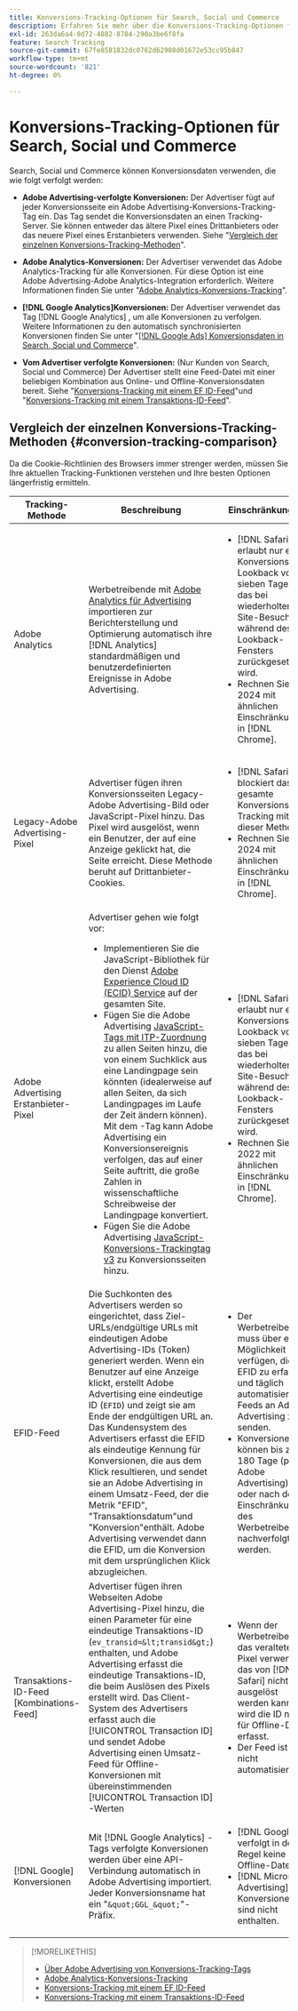 ```yaml
---
title: Konversions-Tracking-Optionen für Search, Social und Commerce
description: Erfahren Sie mehr über die Konversions-Tracking-Optionen für Search, Social und Commerce.
exl-id: 263da6a4-8d72-4882-8784-290a3be6f8fa
feature: Search Tracking
source-git-commit: 67fe8581832dc0762d62908d01672e53cc95b847
workflow-type: tm+mt
source-wordcount: '821'
ht-degree: 0%

---
```


# Konversions-Tracking-Optionen für Search, Social und Commerce

Search, Social und Commerce können Konversionsdaten verwenden, die wie folgt verfolgt werden:

* **Adobe Advertising-verfolgte Konversionen:** Der Advertiser fügt auf jeder Konversionsseite ein Adobe Advertising-Konversions-Tracking-Tag ein. Das Tag sendet die Konversionsdaten an einen Tracking-Server. Sie können entweder das ältere Pixel eines Drittanbieters oder das neuere Pixel eines Erstanbieters verwenden. Siehe &quot;[Vergleich der einzelnen Konversions-Tracking-Methoden](#conversion-tracking-comparison)&quot;.

* **Adobe Analytics-Konversionen:** Der Advertiser verwendet das Adobe Analytics-Tracking für alle Konversionen. Für diese Option ist eine Adobe Advertising-Adobe Analytics-Integration erforderlich. Weitere Informationen finden Sie unter &quot;[Adobe Analytics-Konversions-Tracking](conversion-tracking-analytics.md)&quot;.

* **[!DNL Google Analytics]Konversionen:** Der Advertiser verwendet das Tag [!DNL Google Analytics] , um alle Konversionen zu verfolgen. Weitere Informationen zu den automatisch synchronisierten Konversionen finden Sie unter &quot;[[!DNL Google Ads] Konversionsdaten in Search, Social und Commerce](/help/search-social-commerce/campaign-management/introduction/google-conversion-data.md)&quot;.

* **Vom Advertiser verfolgte Konversionen:** (Nur Kunden von Search, Social und Commerce) Der Advertiser stellt eine Feed-Datei mit einer beliebigen Kombination aus Online- und Offline-Konversionsdaten bereit. Siehe &quot;[Konversions-Tracking mit einem EF ID-Feed](feed-efid.md)&quot;und &quot;[Konversions-Tracking mit einem Transaktions-ID-Feed](feed-transaction-id.md)&quot;.

## Vergleich der einzelnen Konversions-Tracking-Methoden {#conversion-tracking-comparison}

Da die Cookie-Richtlinien des Browsers immer strenger werden, müssen Sie Ihre aktuellen Tracking-Funktionen verstehen und Ihre besten Optionen längerfristig ermitteln.

| Tracking-Methode | Beschreibung | Einschränkungen | Vorteile | Empfohlen? |
|----|----|----|----|----|
| Adobe Analytics | Werbetreibende mit [Adobe Analytics für Advertising](https://experienceleague.adobe.com/docs/advertising/integrations/analytics/overview.html) importieren zur Berichterstellung und Optimierung automatisch ihre [!DNL Analytics] standardmäßigen und benutzerdefinierten Ereignisse in Adobe Advertising. | <ul><li>[!DNL Safari] erlaubt nur ein Konversions-Lookback von sieben Tagen, das bei wiederholten Site-Besuchen während des Lookback-Fensters zurückgesetzt wird.</li><li> Rechnen Sie für 2024 mit ähnlichen Einschränkungen in [!DNL Chrome].</li></ul> | <ul><li>Nahtlose Integration mit [!DNL Analytics]</li> <li>Siehe Paid Search-Daten in [!DNL Analytics] Analysis Workspace</li><li>Vorteile außerhalb der gebührenpflichtigen Suche</li></ul> | Ja |
| Legacy-Adobe Advertising-Pixel | Advertiser fügen ihren Konversionsseiten Legacy-Adobe Advertising-Bild oder JavaScript-Pixel hinzu. Das Pixel wird ausgelöst, wenn ein Benutzer, der auf eine Anzeige geklickt hat, die Seite erreicht. Diese Methode beruht auf Drittanbieter-Cookies. | <ul><li>[!DNL Safari] blockiert das gesamte Konversions-Tracking mit dieser Methode.</li><li>Rechnen Sie für 2024 mit ähnlichen Einschränkungen in [!DNL Chrome].</li></ul> | Das Pixel ist bereits implementiert. Sie müssen jedoch weiterhin [das zusätzliche ITP-Zuordnungs-Tag](itp-conversion-mapping-tag.md) implementieren.<br><br>Empfehlung: Wechseln Sie zum Erstanbieter-Pixel. | Nein |
| Adobe Advertising Erstanbieter-Pixel | Advertiser gehen wie folgt vor: <ul><li>Implementieren Sie die JavaScript-Bibliothek für den Dienst [Adobe Experience Cloud ID (ECID) Service](https://experienceleague.adobe.com/docs/id-service/using/intro/overview.html) auf der gesamten Site.</li><li>Fügen Sie die Adobe Advertising [JavaScript-Tags mit ITP-Zuordnung](itp-conversion-mapping-tag.md) zu allen Seiten hinzu, die von einem Suchklick aus eine Landingpage sein könnten (idealerweise auf allen Seiten, da sich Landingpages im Laufe der Zeit ändern können). Mit dem -Tag kann Adobe Advertising ein Konversionsereignis verfolgen, das auf einer Seite auftritt, die große Zahlen in wissenschaftliche Schreibweise der Landingpage konvertiert.</li><li>Fügen Sie die Adobe Advertising [JavaScript-Konversions-Trackingtag v3](format-conversion-tag-jsv3.md) zu Konversionsseiten hinzu.</li></ul> | <ul><li>[!DNL Safari] erlaubt nur ein Konversions-Lookback von sieben Tagen, das bei wiederholten Site-Besuchen während des Lookback-Fensters zurückgesetzt wird.</li><li>Rechnen Sie für 2022 mit ähnlichen Einschränkungen in [!DNL Chrome].</li></ul> | [!DNL Safari] verfolgt Konversionen während des 7-Tage-Lookbacks. Da das Lookback bei wiederholten Site-Besuchen während des Lookback-Fensters zurückgesetzt wird, wirkt sich die Beschränkung nicht auf alle [!DNL Safari] -Benutzer aus. | Nein |
| EFID-Feed | Die Suchkonten des Advertisers werden so eingerichtet, dass Ziel-URLs/endgültige URLs mit eindeutigen Adobe Advertising-IDs (Token) generiert werden. Wenn ein Benutzer auf eine Anzeige klickt, erstellt Adobe Advertising eine eindeutige ID (`EFID`) und zeigt sie am Ende der endgültigen URL an. Das Kundensystem des Advertisers erfasst die EFID als eindeutige Kennung für Konversionen, die aus dem Klick resultieren, und sendet sie an Adobe Advertising in einem Umsatz-Feed, der die Metrik &quot;EFID&quot;, &quot;Transaktionsdatum&quot;und &quot;Konversion&quot;enthält. Adobe Advertising verwendet dann die EFID, um die Konversion mit dem ursprünglichen Klick abzugleichen. | <ul><li>Der Werbetreibende muss über eine Möglichkeit verfügen, die EFID zu erfassen und täglich automatisierte Feeds an Adobe Advertising zu senden.</li><li>Konversionen können bis zu 180 Tage (pro Adobe Advertising) oder nach den Einschränkungen des Werbetreibers nachverfolgt werden.</li></ul> | <ul><li>Diese Methode verwendet Erstanbieter-Konversionsdaten, sodass sie nicht von Drittanbieter-Cookie-Beschränkungen betroffen ist.</li><li>Online- und Offline-Konversionen können in einem Feed gesendet werden.</li><li>Für die Site sind keine Code-Änderungen oder Tags erforderlich.</li></ul> | Ja |
| Transaktions-ID-Feed [Kombinations-Feed] | Advertiser fügen ihren Webseiten Adobe Advertising-Pixel hinzu, die einen Parameter für eine eindeutige Transaktions-ID (`ev_transid=&lt;transid&gt;`) enthalten, und Adobe Advertising erfasst die eindeutige Transaktions-ID, die beim Auslösen des Pixels erstellt wird. Das Client-System des Advertisers erfasst auch die [!UICONTROL Transaction ID] und sendet Adobe Advertising einen Umsatz-Feed für Offline-Konversionen mit übereinstimmenden [!UICONTROL Transaction ID] -Werten | <ul><li>Wenn der Werbetreibende das veraltete Pixel verwendet, das von [!DNL Safari] nicht ausgelöst werden kann, wird die ID nicht für Offline-Daten erfasst.</li><li>Der Feed ist nicht automatisiert.</li></ul> | <ul><li>Wenn Sie das Erstanbieter-Pixel implementieren, wird der [!UICONTROL Transaction ID] in [!DNL Safari] erfasst.</li><li>Ermöglicht die Verfolgung von Offline-/genehmigten Konversionsereignissen.</li></ul> | Nein |
| [!DNL Google] Konversionen | Mit [!DNL Google Analytics] -Tags verfolgte Konversionen werden über eine API-Verbindung automatisch in Adobe Advertising importiert. Jeder Konversionsname hat ein &quot;`&quot;GGL_&quot;`&quot;-Präfix. | <ul><li>[!DNL Google] verfolgt in der Regel keine Offline-Daten.</li><li>[!DNL Microsoft Advertising] Konversionen sind nicht enthalten.</li></ul> | [!DNL Google] verwendet maschinelles Lernen, um &quot;[modellierte Konversionen](https://support.google.com/google-ads/answer/10081327)&quot;zu extrapolieren. | Nein |

<!--
| [!DNL Microsoft Advertising] Conversions | Conversions tracked with [!DNL Microsoft Advertising] universal event tags (UET) are automatically imported to Adobe Advertising via an API connection. Each conversion name has a &quot;???&quot; prefix. | [!DNL Microsoft Advertising] typically doesn't track offline data. [!DNL Google] conversions aren't included. | ?? | No |
-->

>[!MORELIKETHIS]
>
>* [Über Adobe Advertising von Konversions-Tracking-Tags](/help/search-social-commerce/tracking/conversion-tracking-advertising.md)
>* [Adobe Analytics-Konversions-Tracking](/help/search-social-commerce/tracking/conversion-tracking-analytics.md)
>* [Konversions-Tracking mit einem EF ID-Feed](/help/search-social-commerce/tracking/feed-efid.md)
>* [Konversions-Tracking mit einem Transaktions-ID-Feed](/help/search-social-commerce/tracking/feed-transaction-id.md)
